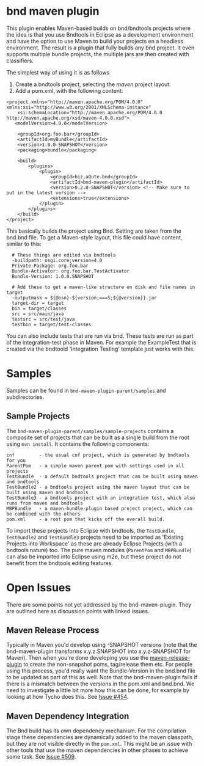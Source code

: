 bnd maven plugin
================
This plugin enables Maven-based builds on bnd/bndtools projects where the idea is that you use Bndtools in Eclipse as a development environment and have the option to use Maven to build your projects en a headless environment.
The result is a plugin that fully builds any bnd project. It even supports multiple bundle projects, the
multiple jars are then created with classifiers.


The simplest way of using it is as follows

1. Create a bndtools project, selecting the _maven_ project layout.
2. Add a pom.xml, with the following content:
```
<project xmlns="http://maven.apache.org/POM/4.0.0" xmlns:xsi="http://www.w3.org/2001/XMLSchema-instance"
    xsi:schemaLocation="http://maven.apache.org/POM/4.0.0 http://maven.apache.org/xsd/maven-4.0.0.xsd">
   <modelVersion>4.0.0</modelVersion>

    <groupId>org.foo.bar</groupId>
    <artifactId>myBundle</artifactId>
    <version>1.0.0-SNAPSHOT</version>
    <packaging>bundle</packaging>

    <build>
        <plugins>
            <plugin>
                <groupId>biz.aQute.bnd</groupId>
                <artifactId>bnd-maven-plugin</artifactId>
                <version>0.2.0-SNAPSHOT</version> <!-- Make sure to put in the latest version -->
                <extensions>true</extensions>
            </plugin>
        </plugins>
    </build>
</project>
```

This basically builds the project using Bnd. Setting are taken from the bnd.bnd file. To get a Maven-style layout, this file could have content, similar to this:
```
  # These things are edited via bndtools
  -buildpath: osgi.core;version=4.0
  Private-Package: org.foo.bar
  Bundle-Activator: org.foo.bar.TestActivator
  Bundle-Version: 1.0.0.SNAPSHOT

  # Add these to get a maven-like structure on disk and file names in target
  -outputmask = ${@bsn}-${version;===S;${@version}}.jar
  target-dir = target
  bin = target/classes
  src = src/main/java
  testsrc = src/test/java
  testbin = target/test-classes
```

You can also include tests that are run via bnd. These tests are run as part of the integration-test phase in Maven. For example the ExampleTest that is created via the bndtoold 'Integration Testing' template just works with this.


Samples
=======
Samples can be found in `bnd-maven-plugin-parent/samples` and subdirectories.

Sample Projects
---------------
The `bnd-maven-plugin-parent/samples/sample-projects` contains a composite set of projects that can be built as a single build from the root using `mvn install`. It contains the following components:
```
cnf         - the usual cnf project, which is generated by bndtools for you
ParentPom   - a simple maven parent pom with settings used in all projects
TestBundle	- a default bndtools project that can be built using maven and bndtools
TestBundle2	- a bndtools project using the maven layout that can be built using maven and bndtools
TestBundle3	- a bndtools project with an integration test, which also runs from maven and bndtools
MBPBundle	- a maven-bundle-plugin based project project, which can be combined with the others
pom.xml     - a root pom that kicks off the overall build.
```

To import these projects into Eclipse with bndtools, the `TestBundle`, `TestBundle2` and `TestBundle3` projects need to be imported as 'Existing Projects into Workspace' as these are already Eclipse Projects (with a bndtools nature) too. 
The pure maven modules (`ParentPom` and `MBPBundle`) can also be imported into Eclipse using m2e, but these project do not benefit from the bndtools editing features.

Open Issues
===========
There are some points not yet addressed by the bnd-maven-plugin. They are outlined here as discussion points with linked issues.

Maven Release Process
---------------------
Typically in Maven you'd develop using -SNAPSHOT versions (note that the bnd-maven-plugin transforms x.y.z.SNAPSHOT into x.y.z-SNAPSHOT for Maven). Then when you're done developing you use the [maven-release-plugin](http://maven.apache.org/maven-release/maven-release-plugin/index.html) to create the non-snapshot poms, tag/release them etc. For people using this process, you'd really want the Bundle-Version in the bnd.bnd file to be updated as part of this as well. Note that the bnd-maven-plugin fails if there is a mismatch between the versions in the pom.xml and bnd.bnd. We need to investigate a little bit more how this can be done, for example by looking at how Tycho does this. See [Issue #454](https://github.com/bndtools/bnd/issues/454).

Maven Dependency Integration
----------------------------
The Bnd build has its own dependency mechanism. For the compilation stage these dependencies are dynamically added to the maven classpath, but they are not visible directly in the `pom.xml`. This might be an issue with other tools that use the maven dependencies in other phases to achieve some task. See [Issue #509](https://github.com/bndtools/bnd/issues/509).
